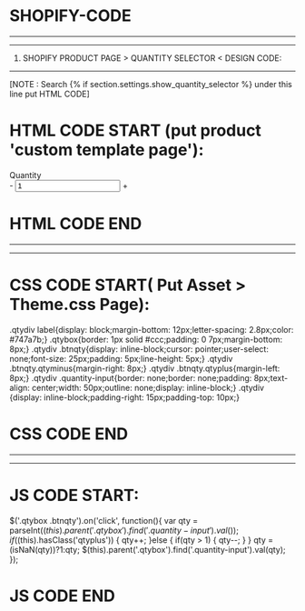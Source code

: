 # SHOPIFY-CODE
--------------
--------------


1. SHOPIFY PRODUCT PAGE > QUANTITY SELECTOR < DESIGN CODE:
------------------------------------------------------

[NOTE : Search {% if section.settings.show_quantity_selector %}  under this line put HTML CODE]
# HTML CODE START (put product 'custom template page'):

<div class="qtydiv">
  <label for="Quantity" class="quantity-selector">Quantity</label>
  <div class="qtybox">
    <span class="btnqty qtyminus icon icon-minus">-</span>
    <input type="text" id="quantity" name="quantity" value="1" min="1" class="quantity-selector quantity-input" readonly="">
    <span class="btnqty qtyplus icon icon-plus">+</span>
  </div>
</div>

# HTML CODE END
------------
------------

# CSS CODE START( Put Asset > Theme.css Page):

.qtydiv label{display: block;margin-bottom: 12px;letter-spacing: 2.8px;color: #747a7b;}
.qtybox{border: 1px solid #ccc;padding: 0 7px;margin-bottom: 8px;}
.qtydiv .btnqty{display: inline-block;cursor: pointer;user-select: none;font-size: 25px;padding: 5px;line-height: 5px;}
.qtydiv .btnqty.qtyminus{margin-right: 8px;}
.qtydiv .btnqty.qtyplus{margin-left: 8px;}
.qtydiv .quantity-input{border: none;border: none;padding: 8px;text-align: center;width: 50px;outline: none;display: inline-block;}
.qtydiv {display: inline-block;padding-right: 15px;padding-top: 10px;}

# CSS CODE END
---------------
---------------

# JS CODE START:

$('.qtybox .btnqty').on('click', function(){
  var qty = parseInt($(this).parent('.qtybox').find('.quantity-input').val());
  if($(this).hasClass('qtyplus')) {
    qty++;
  }else {
    if(qty > 1) {
      qty--;
    }
  }
  qty = (isNaN(qty))?1:qty;
  $(this).parent('.qtybox').find('.quantity-input').val(qty);
}); 


# JS CODE END









































